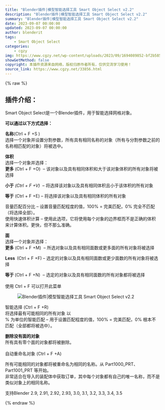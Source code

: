 ```yaml
---
title: "Blender插件|模型智能选择工具 Smart Object Select v2.2"
description: "Blender插件|模型智能选择工具 Smart Object Select v2.2"
summary: "Blender插件|模型智能选择工具 Smart Object Select v2.2"
date: 2023-09-07 00:00:00
updated: 2023-09-07 00:00:00
author: blenderit
tags: 
    - Smart Object Select
categories:
    - cgzy
img: https://www.cgzy.net/wp-content/uploads/2023/09/1694089852-bf2b585aaeb7a04.webp
showGetMethod: false
copyright: 本插件资源来自网络，版权归原作者所有，仅供交流学习使用！
source_link: https://www.cgzy.net/33856.html
---
```


{% raw %}
<div class="wp-block-pandastudio-title"><div class="title_style_01"><h2 id="h2-0">插件介绍：</h2></div></div><p>Smart Object Select是一个Blender插件，用于智能选择网格对象。</p><p><strong>可以通过以下方式选择：</strong></p><p><strong>名称</strong>(Ctrl + F +S )<br>选择一个对象并设置分割参数，所有具有相同名称的对象（所有与分割参数之前的名称相匹配的对象）将被选中。</p><p><strong>体积 </strong><br>选择一个对象并选择：<br><strong>更多</strong> (Ctrl + F +O)  – 该对象以及具有相同体积和大于该对象体积的所有对象将被选择</p><p><strong>小于</strong> <em>(Ctrl + F +V)  </em>– 将选择该对象以及具有相同体积且小于该体积的所有对象</p><p><strong>等于</strong> (Ctrl + F +E) – 将选择该对象以及具有相同体积的所有对象</p><p>音量匹配百分比 – 设置音量匹配程度的值，100% = 完美匹配，0% 完全不匹配（将选择全部）。<br>使用快速体积计算 – 使用此选项，它将使用每个对象的边界框而不是正确的体积来计算体积。更快，但不那么准确。</p><p><strong>面</strong><br>选择一个对象并选择：<br><strong>更多</strong> (Ctrl + F +M)  – 所选对象以及具有相同面数或更多面的所有对象将被选择</p><p><strong>Less  </strong>(Ctrl + F +F) – 选定的对象以及具有相同面数或更少面数的所有对象将被选择</p><p><strong>等于 </strong>(Ctrl + F +N)  – 选定的对象以及具有相同面数的所有对象都将被选择<br><br>使用 Ctrl + F 可以打开此菜单</p><figure class="wp-block-image"><img decoding="async" src="https://d1231c29xbpffx.cloudfront.net/cache/0d9c080e5285ff256a6efe2f4f6be607.png" title="Blender插件|模型智能选择工具 Smart Object Select v2.2" alt="Blender插件|模型智能选择工具 Smart Object Select v2.2"></figure><p>智能选择 (Ctrl + F +R) <br>将选择最有可能相同的所有对象 以<br>% 为单位的智能匹配 – 用于设置匹配程度的值，100% = 完美匹配，0% 根本不匹配（全部都将被选中）。</p><p><strong>删除没有面的对象</strong><br>所有具有零个面的对象都将被删除。<br><br>自动重命名对象 (Ctrl + F +A) </p><p>所有可能相同的对象都将被重命名为相同的名称。从 Part1000_PRT、Part1001_PRT 等开始。 <br>非常适合在导入的装配体中获取订单，其中每个对象都有自己的唯一名称，而不是类似对象上的相同名称。</p><div class="wp-block-pandastudio-tips"><div class="tip success "><p>支持Blender 2.9, 2.91, 2.92, 2.93, 3.0, 3.1, 3.2, 3.3, 3.4, 3.5</p>
</div></div>
<div style="display: none">cgzy</div>
{% endraw %}